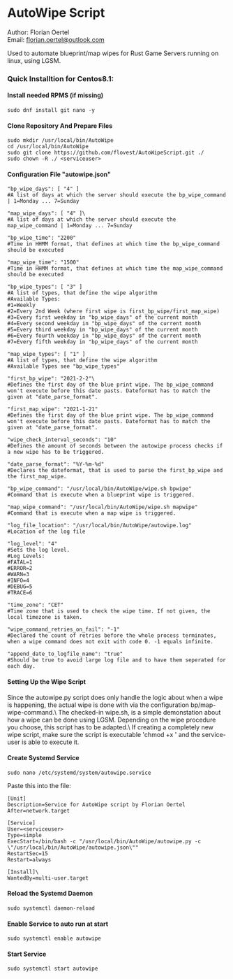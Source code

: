 # AutoWipe Script
Author: Florian Oertel\
Email: florian.oertel@outlook.com

Used to automate blueprint/map wipes for Rust Game Servers running on linux, using LGSM.

<h3>Quick Installtion for Centos8.1:</h3>

<h4>Install needed RPMS (if missing)</h4>

```console
sudo dnf install git nano -y
```

<h4>Clone Repository And Prepare Files</h4>

```console
sudo mkdir /usr/local/bin/AutoWipe
cd /usr/local/bin/AutoWipe
sudo git clone https://github.com/flovest/AutoWipeScript.git ./
sudo chown -R ./ <serviceuser>
```

<h4>Configuration File "autowipe.json"</h4>

```console
"bp_wipe_days": [ "4" ]
#A list of days at which the server should execute the bp_wipe_command | 1=Monday ... 7=Sunday

"map_wipe_days": [ "4" ]\
#A list of days at which the server should execute the map_wipe_command | 1=Monday ... 7=Sunday

"bp_wipe_time": "2200"
#Time in HHMM format, that defines at which time the bp_wipe_command should be executed

"map_wipe_time": "1500"
#Time in HHMM format, that defines at which time the map_wipe_command should be executed

"bp_wipe_types": [ "3" ]
#A list of types, that define the wipe algorithm
#Available Types:
#1=Weekly
#2=Every 2nd Week (where first wipe is first_bp_wipe/first_map_wipe)
#3=Every first weekday in "bp_wipe_days" of the current month
#4=Every second weekday in "bp_wipe_days" of the current month
#5=Every third weekday in "bp_wipe_days" of the current month
#6=Every fourth weekday in "bp_wipe_days" of the current month
#7=Every fifth weekday in "bp_wipe_days" of the current month

"map_wipe_types": [ "1" ]
#A list of types, that define the wipe algorithm
#Available Types see "bp_wipe_types"

"first_bp_wipe": "2021-2-2"\
#Defines the first day of the blue print wipe. The bp_wipe_command won't execute before this date pasts. Dateformat has to match the given at "date_parse_format".

"first_map_wipe": "2021-1-21"
#Defines the first day of the blue print wipe. The bp_wipe_command won't execute before this date pasts. Dateformat has to match the given at "date_parse_format".

"wipe_check_interval_seconds": "10"
#Defines the amount of seconds between the autowipe process checks if a new wipe has to be triggered.

"date_parse_format": "%Y-%m-%d"
#Declares the dateformat, that is used to parse the first_bp_wipe and the first_map_wipe.

"bp_wipe_command": "/usr/local/bin/AutoWipe/wipe.sh bpwipe"
#Command that is execute when a blueprint wipe is triggered.

"map_wipe_command": "/usr/local/bin/AutoWipe/wipe.sh mapwipe"
#Command that is execute when a map wipe is triggered.

"log_file_location": "/usr/local/bin/AutoWipe/autowipe.log"
#Location of the log file

"log_level": "4"
#Sets the log level.
#Log Levels:
#FATAL=1
#ERROR=2
#WARN=3
#INFO=4
#DEBUG=5
#TRACE=6

"time_zone": "CET"
#Time zone that is used to check the wipe time. If not given, the local timezone is taken.

"wipe_command_retries_on_fail": "-1"
#Declared the count of retries before the whole process terminates, when a wipe command does not exit with code 0. -1 equals infinite.

"append_date_to_logfile_name": "true"
#Should be true to avoid large log file and to have them seperated for each day.
```

<h4>Setting Up the Wipe Script</h4>
Since the autowipe.py script does only handle the logic about when a wipe is happening, the actual wipe is done with via the configuration bp/map-wipe-command.\
The checked-in wipe.sh, is a simple demonstation about how a wipe can be done using LGSM. Depending on the wipe procedure you choose, this script has to be adapted.\
If creating a completely new wipe script, make sure the script is executable 'chmod +x <path to wipe.sh>' and the service-user is able to execute it.

<h4>Create Systemd Service</h4>

```console
sudo nano /etc/systemd/system/autowipe.service
```
Paste this into the file:
```console
[Unit]
Description=Service for AutoWipe script by Florian Oertel
After=network.target

[Service]
User=<serviceuser>
Type=simple
ExecStart=/bin/bash -c "/usr/local/bin/AutoWipe/autowipe.py -c \"/usr/local/bin/AutoWipe/autowipe.json\""
RestartSec=15
Restart=always

[Install]\
WantedBy=multi-user.target
```

<h4>Reload the Systemd Daemon</h4>

```console
sudo systemctl daemon-reload
```

<h4>Enable Service to auto run at start</h4>

```console
sudo systemctl enable autowipe
```

<h4>Start Service</h4>

```console
sudo systemctl start autowipe
```
